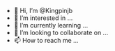 - 👋 Hi, I’m @Kingpinjb
- 👀 I’m interested in ...
- 🌱 I’m currently learning ...
- 💞️ I’m looking to collaborate on ...
- 📫 How to reach me ...

<!---
Kingpinjb/Kingpinjb is a ✨ special ✨ repository because its `README.md` (this file) appears on your GitHub profile.
You can click the Preview link to take a look at your changes.
--->
